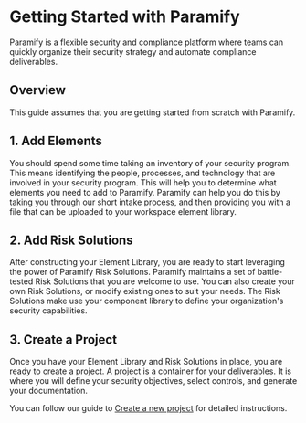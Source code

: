 # Getting Started with Paramify
Paramify is a flexible security and compliance platform where teams can quickly organize their security strategy and automate compliance deliverables.

## Overview
This guide assumes that you are getting started from scratch with Paramify.

## 1. Add Elements
You should spend some time taking an inventory of your security program. This means identifying the people, processes, and technology that are involved in your security program. This will help you to determine what elements you need to add to Paramify. Paramify can help you do this by taking you through our short intake process, and then providing you with a file that can be uploaded to your workspace element library.

## 2. Add Risk Solutions
After constructing your Element Library, you are ready to start leveraging the power of Paramify Risk Solutions. Paramify maintains a set of battle-tested Risk Solutions that you are welcome to use. You can also create your own Risk Solutions, or modify existing ones to suit your needs. The Risk Solutions make use your component library to define your organization's security capabilities.

## 3. Create a Project
Once you have your Element Library and Risk Solutions in place, you are ready to create a project. A project is a container for your deliverables. It is where you will define your security objectives, select controls, and generate your documentation.

You can follow our guide to [Create a new project](projects) for detailed instructions.
